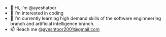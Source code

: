 - 👋 Hi, I’m @ayeshatoor
- 👀 I’m interested in coding
- 🌱 I’m currently learning high demand skills of the software enginneering branch and artificial intelligence branch.
- 📫 Reach me @ayeshtoor2001@gmail.com

<!---
ayeshatoor/ayeshatoor is a ✨ special ✨ repository because its `README.md` (this file) appears on your GitHub profile.
You can click the Preview link to take a look at your changes.
--->
